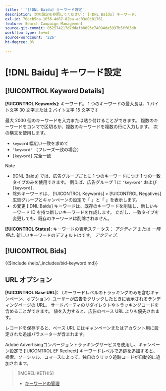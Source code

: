 ```yaml
---
title: '''[!DNL Baidu] キーワード設定'
description: 次の設定を参照してください： [!DNL Baidu] キーワード。
exl-id: 70ecb5da-1056-4d87-82ba-ac03e0c81761
feature: Search Campaign Management
source-git-commit: 052574217d7ddafb8895c74094da5997b5ff83db
workflow-type: tm+mt
source-wordcount: '226'
ht-degree: 0%

---
```


# [!DNL Baidu] キーワード設定

## [!UICONTROL Keyword Details]

**[!UICONTROL Keywords]:** キーワード。 1 つのキーワードの最大長は、1 バイト文字 30 文字または 2 バイト文字 15 文字です

最大 2000 個のキーワードを入力または貼り付けることができます。 複数のキーワードをコンマで区切るか、複数のキーワードを複数の行に入力します。 次の構文を使用します。

* `keyword` 幅広い一致を求めて
* `"keyword"` （フレーズ一致の場合）
* `[keyword]` 完全一致

>[!NOTE]
>
>* [!DNL Baidu] では、広告グループごとに 1 つのキーワードにつき 1 つの一致タイプのみを使用できます。 例えば、広告グループ 1 に `"keyword"` および `[keyword]`.
>* 除外キーワードは、 [!UICONTROL Keywords] > [!UICONTROL Negatives] 広告グループとキャンペーンの設定で「 」と「 」を表示します。
>* の変更 [!DNL Baidu] キーワードは、既存のキーワードを削除し、新しいキーワード ID を持つ新しいキーワードを作成します。 ただし、一致タイプを変更しても、既存のキーワードは削除されません。

**[!UICONTROL Status]:** キーワードの表示ステータス： *アクティブ* または *一時停止*. 新しいキーワードのデフォルトはです。 *アクティブ*.

## [!UICONTROL Bids]

<!-- **[!UICONTROL Bid]:** -->

{{$include /help/_includes/bid-keyword.md}}

## URL オプション

**[!UICONTROL Base URL]:** （キーワードレベルのトラッキングのみを含むキャンペーン、オプション）ユーザーが広告をクリックしたときに表示されるランディングページの URL。 サードパーティのリダイレクトやトラッキングコードを含めることができます。 値を入力すると、広告のベース URL よりも優先されます。

レコードを保存すると、ベース URL にはキャンペーンまたはアカウント用に設定された追加パラメーターが含まれます。

Adobe Advertisingコンバージョントラッキングサービスを使用し、キャンペーン設定で [!UICONTROL EF Redirect] キーワードレベルで追跡を追加すると、検索、ソーシャル、コマースによって、独自のクリック追跡コードが自動的に追加されます。

>[!MORELIKETHIS]
>
>* [キーワードの管理](/help/search-social-commerce/campaign-management/campaigns/keyword-manage.md)
